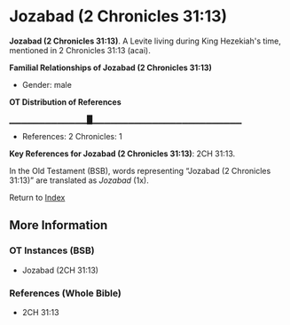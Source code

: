 # Jozabad (2 Chronicles 31:13)
**Jozabad (2 Chronicles 31:13)**. 
A Levite living during King Hezekiah's time, mentioned in 2 Chronicles 31:13 (acai). 




**Familial Relationships of Jozabad (2 Chronicles 31:13)**


* Gender: male


**OT Distribution of References**

▁▁▁▁▁▁▁▁▁▁▁▁▁█▁▁▁▁▁▁▁▁▁▁▁▁▁▁▁▁▁▁▁▁▁▁▁▁▁
* References: 2 Chronicles: 1



**Key References for Jozabad (2 Chronicles 31:13)**: 
2CH 31:13. 


In the Old Testament (BSB), words representing “Jozabad (2 Chronicles 31:13)” are translated as 
*Jozabad* (1x). 




Return to [Index](00-Index.md)

## More Information

### OT Instances (BSB)

* Jozabad (2CH 31:13)



### References (Whole Bible)

* 2CH 31:13



